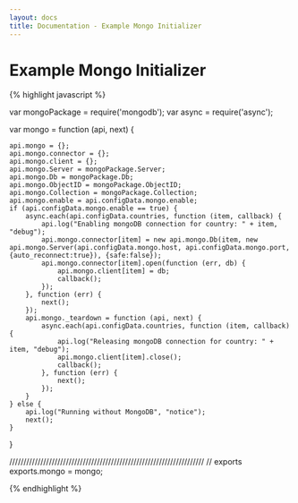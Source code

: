 ```yaml
---
layout: docs
title: Documentation - Example Mongo Initializer
---
```


# Example Mongo Initializer

{% highlight javascript %}

var mongoPackage = require('mongodb');
var async = require('async');

var mongo = function (api, next) {

    api.mongo = {};
    api.mongo.connector = {};
    api.mongo.client = {};
    api.mongo.Server = mongoPackage.Server;
    api.mongo.Db = mongoPackage.Db;
    api.mongo.ObjectID = mongoPackage.ObjectID;
    api.mongo.Collection = mongoPackage.Collection;
    api.mongo.enable = api.configData.mongo.enable;
    if (api.configData.mongo.enable == true) {
        async.each(api.configData.countries, function (item, callback) {
            api.log("Enabling mongoDB connection for country: " + item, "debug");
            api.mongo.connector[item] = new api.mongo.Db(item, new api.mongo.Server(api.configData.mongo.host, api.configData.mongo.port, {auto_reconnect:true}), {safe:false});
            api.mongo.connector[item].open(function (err, db) {
                api.mongo.client[item] = db;
                callback();
            });
        }, function (err) {
            next();
        });
        api.mongo._teardown = function (api, next) {
            async.each(api.configData.countries, function (item, callback) {
                api.log("Releasing mongoDB connection for country: " + item, "debug");
                api.mongo.client[item].close();
                callback();
            }, function (err) {
                next();
            });
        }
    } else {
        api.log("Running without MongoDB", "notice");
        next();
    }
}

/////////////////////////////////////////////////////////////////////
// exports
exports.mongo = mongo;

{% endhighlight %}
